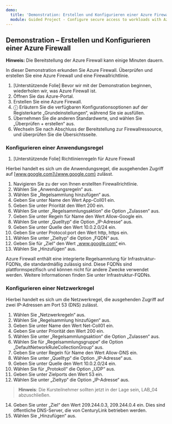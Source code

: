 ```yaml
---
demo:
  title: 'Demonstration: Erstellen und Konfigurieren einer Azure Firewall'
  module: Guided Project - Configure secure access to workloads with Azure virtual networking services
---
```

## Demonstration – Erstellen und Konfigurieren einer Azure Firewall

**Hinweis:** Die Bereitstellung der Azure Firewall kann einige Minuten dauern.

In dieser Demonstration erkunden Sie Azure Firewall.
Überprüfen und erstellen Sie eine Azure Firewall und eine Firewallrichtlinie.
1.  [Unterstützende Folie] Bevor wir mit der Demonstration beginnen, wiederholen wir, was Azure Firewall ist.
2.  Öffnen Sie das Azure-Portal.
3.  Erstellen Sie eine Azure Firewall.
4.  ⓘ Erläutern Sie die verfügbaren Konfigurationsoptionen auf der Registerkarte „Grundeinstellungen“, während Sie sie ausfüllen. 
5.  Übernehmen Sie die anderen Standardwerte, und wählen Sie „Überprüfen + erstellen“ aus.
6.  Wechseln Sie nach Abschluss der Bereitstellung zur Firewallressource, und überprüfen Sie die Übersichtsseite. 


### Konfigurieren einer Anwendungsregel 

1. [Unterstützende Folie] Richtlinienregeln für Azure Firewall

Hierbei handelt es sich um die Anwendungsregel, die ausgehenden Zugriff auf [www.google.com]\(www.google.com) zulässt.
1.  Navigieren Sie zu der von Ihnen erstellten Firewallrichtlinie.
2.  Wählen Sie „Anwendungsregeln“ aus.
3.  Wählen Sie „Regelsammlung hinzufügen“ aus.
4.  Geben Sie unter Name den Wert App-Coll01 ein.
5.  Geben Sie unter Priorität den Wert 200 ein.
6.  Wählen Sie unter „Regelsammlungsaktion“ die Option „Zulassen“ aus.
7.  Geben Sie unter Regeln für Name den Wert Allow-Google ein.
8.  Wählen Sie unter „Quelltyp“ die Option „IP-Adresse“ aus.
9.  Geben Sie unter Quelle den Wert 10.0.2.0/24 ein.
10. Geben Sie unter Protocol:port den Wert http, https ein.
11. Wählen Sie unter „Zieltyp“ die Option „FQDN“ aus.
12. Geben Sie für „Ziel“ den Wert „www.google.com“ ein.
13. Wählen Sie „Hinzufügen“ aus.

Azure Firewall enthält eine integrierte Regelsammlung für Infrastruktur-FQDNs, die standardmäßig zulässig sind. Diese FQDNs sind plattformspezifisch und können nicht für andere Zwecke verwendet werden. Weitere Informationen finden Sie unter Infrastruktur-FQDNs.

### Konfigurieren einer Netzwerkregel
Hierbei handelt es sich um die Netzwerkregel, die ausgehenden Zugriff auf zwei IP-Adressen am Port 53 (DNS) zulässt.
1.  Wählen Sie „Netzwerkregeln“ aus.
2.  Wählen Sie „Regelsammlung hinzufügen“ aus.
3.  Geben Sie unter Name den Wert Net-Coll01 ein.
4.  Geben Sie unter Priorität den Wert 200 ein.
5.  Wählen Sie unter „Regelsammlungsaktion“ die Option „Zulassen“ aus.
6.  Wählen Sie für „Regelsammlungsgruppe“ die Option „DefaultNetworkRuleCollectionGroup“ aus.
7.  Geben Sie unter Regeln für Name den Wert Allow-DNS ein.
8.  Wählen Sie unter „Quelltyp“ die Option „IP-Adresse“ aus.
9.  Geben Sie unter Quelle den Wert 10.0.2.0/24 ein.
10. Wählen Sie für „Protokoll“ die Option „UDP“ aus.
11. Geben Sie unter Zielports den Wert 53 ein.
12. Wählen Sie unter „Zieltyp“ die Option „IP-Adresse“ aus.

>**Hinweis**: Die Kursteilnehmer sollten jetzt in der Lage sein, LAB_04 abzuschließen.
14. Geben Sie unter „Ziel“ den Wert 209.244.0.3, 209.244.0.4 ein.
Dies sind öffentliche DNS-Server, die von CenturyLink betrieben werden.
15. Wählen Sie „Hinzufügen“ aus.

